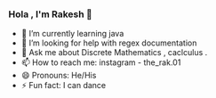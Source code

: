 ### Hola , I'm Rakesh 👋
- 🌱 I’m currently learning java 
- 🤔 I’m looking for help with regex documentation 
- 💬 Ask me about Discrete Mathematics , caclculus .
- 📫 How to reach me: instagram - the_rak.01 
- 😄 Pronouns: He/His
- ⚡ Fun fact: I can dance 
